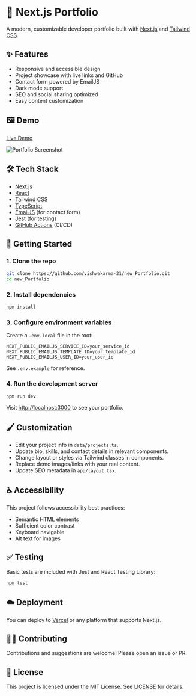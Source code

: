 # 🚀 Next.js Portfolio

A modern, customizable developer portfolio built with [Next.js](https://nextjs.org/) and [Tailwind CSS](https://tailwindcss.com/).

## ✨ Features

- Responsive and accessible design
- Project showcase with live links and GitHub
- Contact form powered by EmailJS
- Dark mode support
- SEO and social sharing optimized
- Easy content customization

## 🖼️ Demo

[Live Demo](https://your-portfolio.com)

![Portfolio Screenshot](https://images.unsplash.com/photo-1461749280684-dccba630e2f6?auto=format&fit=crop&w=800&q=80)

## 🛠️ Tech Stack

- [Next.js](https://nextjs.org/)
- [React](https://react.dev/)
- [Tailwind CSS](https://tailwindcss.com/)
- [TypeScript](https://www.typescriptlang.org/)
- [EmailJS](https://www.emailjs.com/) (for contact form)
- [Jest](https://jestjs.io/) (for testing)
- [GitHub Actions](https://github.com/features/actions) (CI/CD)

## 🚦 Getting Started

### 1. Clone the repo

```bash
git clone https://github.com/vishwakarma-31/new_Portfolio.git
cd new_Portfolio
```

### 2. Install dependencies

```bash
npm install
```

### 3. Configure environment variables

Create a `.env.local` file in the root:

```env
NEXT_PUBLIC_EMAILJS_SERVICE_ID=your_service_id
NEXT_PUBLIC_EMAILJS_TEMPLATE_ID=your_template_id
NEXT_PUBLIC_EMAILJS_USER_ID=your_user_id
```

See `.env.example` for reference.

### 4. Run the development server

```bash
npm run dev
```

Visit [http://localhost:3000](http://localhost:3000) to see your portfolio.

## 🖌️ Customization

- Edit your project info in `data/projects.ts`.
- Update bio, skills, and contact details in relevant components.
- Change layout or styles via Tailwind classes in components.
- Replace demo images/links with your real content.
- Update SEO metadata in `app/layout.tsx`.

## ♿ Accessibility

This project follows accessibility best practices:
- Semantic HTML elements
- Sufficient color contrast
- Keyboard navigable
- Alt text for images

## ✅ Testing

Basic tests are included with Jest and React Testing Library:

```bash
npm test
```

## ☁️ Deployment

You can deploy to [Vercel](https://vercel.com/) or any platform that supports Next.js.

## 🧑‍💻 Contributing

Contributions and suggestions are welcome! Please open an issue or PR.

## 📝 License

This project is licensed under the MIT License. See [LICENSE](./LICENSE) for details.